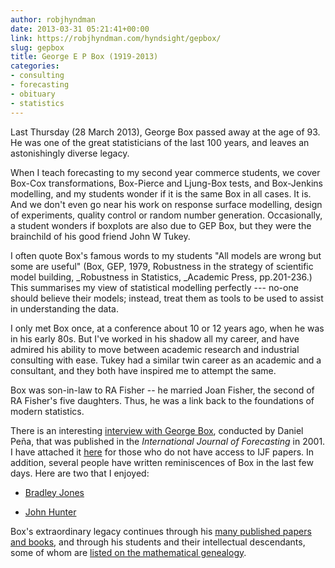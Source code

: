 ```yaml
---
author: robjhyndman
date: 2013-03-31 05:21:41+00:00
link: https://robjhyndman.com/hyndsight/gepbox/
slug: gepbox
title: George E P Box (1919-2013)
categories:
- consulting
- forecasting
- obituary
- statistics
---
```


Last Thursday (28 March 2013), George Box passed away at the age of 93. He was one of the great statisticians of the last 100 years, and leaves an astonishingly diverse legacy.

When I teach forecasting to my second year commerce students, we cover Box-Cox transformations, Box-Pierce and Ljung-Box tests, and Box-Jenkins modelling, and my students wonder if it is the same Box in all cases. It is. And we don't even go near his work on response surface modelling, design of experiments, quality control or random number generation. Occasionally, a student wonders if boxplots are also due to GEP Box, but they were the brainchild of his good friend John W Tukey.

I often quote Box's famous words to my students "All models are wrong but some are useful" (Box, GEP, 1979, Robustness in the strategy of scientific model building, _Robustness in Statistics, _Academic Press, pp.201-236.) This summarises my view of statistical modelling perfectly --- no-one should believe their models; instead, treat them as tools to be used to assist in understanding the data.<!-- more -->

I only met Box once, at a conference about 10 or 12 years ago, when he was in his early 80s. But I've worked in his shadow all my career, and have admired his ability to move between academic research and industrial consulting with ease. Tukey had a similar twin career as an academic and a consultant, and they both have inspired me to attempt the same.

Box was son-in-law to RA Fisher -- he married Joan Fisher, the second of RA Fisher's five daughters. Thus, he was a link back to the foundations of modern statistics.

There is an interesting [interview with George Box](/files/Boxinterview.pdf), conducted by Daniel Peña, that was published in the _International Journal of Forecasting_ in 2001. I have attached it [here](/files/Boxinterview.pdf) for those who do not have access to IJF papers. In addition, several people have written reminiscences of Box in the last few days. Here are two that I enjoyed:



	
  * [Bradley Jones](http://blogs.sas.com/content/jmp/2013/03/29/george-box-a-remembrance/)

	
  * [John Hunter](http://management.curiouscatblog.net/2013/03/28/george-box/)


Box's extraordinary legacy continues through his [many published papers and books](http://scholar.google.com/scholar?q=author%3A%22gep+box%22), and through his students and their intellectual descendants, some of whom are [listed on the mathematical genealogy](http://www.genealogy.math.ndsu.nodak.edu/id.php?id=42226).
